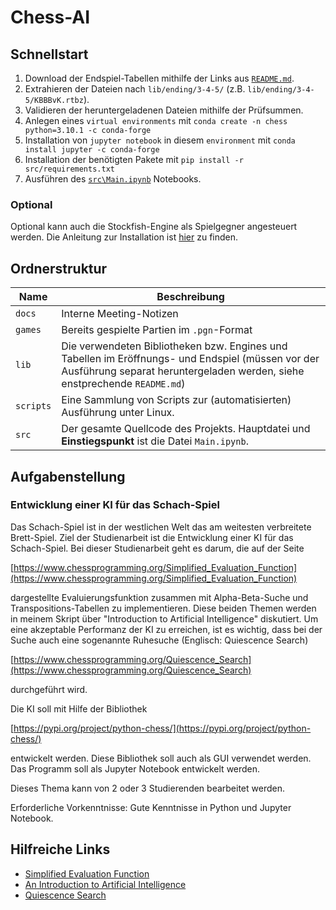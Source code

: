 # Chess-AI

## Schnellstart

1. Download der Endspiel-Tabellen mithilfe der Links aus [`README.md`](lib/ending/3-4-5/README.md).
2. Extrahieren der Dateien nach `lib/ending/3-4-5/` (z.B. `lib/ending/3-4-5/KBBBvK.rtbz`).
3. Validieren der heruntergeladenen Dateien mithilfe der Prüfsummen.
4. Anlegen eines `virtual environments` mit `conda create -n chess python=3.10.1 -c conda-forge`
5. Installation von `jupyter notebook` in diesem `environment` mit `conda install jupyter -c conda-forge`
6. Installation der benötigten Pakete mit `pip install -r src/requirements.txt`
7. Ausführen des [`src\Main.ipynb`](src/Main.ipynb) Notebooks.

### Optional

Optional kann auch die Stockfish-Engine als Spielgegner angesteuert werden. Die Anleitung zur Installation ist [hier](lib/stockfish/README.md) zu finden.

## Ordnerstruktur

| Name | Beschreibung |
|---|---|
| `docs` | Interne Meeting-Notizen |
| `games` | Bereits gespielte Partien im `.pgn`-Format |
| `lib` | Die verwendeten Bibliotheken bzw. Engines und Tabellen im Eröffnungs- und Endspiel (müssen vor der Ausführung separat heruntergeladen werden, siehe enstprechende `README.md`) |
| `scripts` | Eine Sammlung von Scripts zur (automatisierten) Ausführung unter Linux. |
| `src` | Der gesamte Quellcode des Projekts. Hauptdatei und **Einstiegspunkt** ist die Datei `Main.ipynb`. |

## Aufgabenstellung

### Entwicklung einer KI für das Schach-Spiel

Das Schach-Spiel ist in der westlichen Welt das am weitesten verbreitete Brett-Spiel. Ziel der Studienarbeit ist die Entwicklung einer KI für das Schach-Spiel. Bei dieser Studienarbeit geht es darum, die auf der Seite

[https://www.chessprogramming.org/Simplified_Evaluation_Function](https://www.chessprogramming.org/Simplified_Evaluation_Function)

dargestellte Evaluierungsfunktion zusammen mit Alpha-Beta-Suche und Transpositions-Tabellen zu implementieren. Diese beiden Themen werden in meinem Skript über "Introduction to Artificial Intelligence" diskutiert. Um eine akzeptable Performanz der KI zu erreichen, ist es wichtig, dass bei der Suche auch eine sogenannte Ruhesuche (Englisch: Quiescence Search)

[https://www.chessprogramming.org/Quiescence_Search](https://www.chessprogramming.org/Quiescence_Search)

durchgeführt wird.

Die KI soll mit Hilfe der Bibliothek

[https://pypi.org/project/python-chess/](https://pypi.org/project/python-chess/)

entwickelt werden. Diese Bibliothek soll auch als GUI verwendet werden. Das Programm soll als Jupyter Notebook entwickelt werden.

Dieses Thema kann von 2 oder 3 Studierenden bearbeitet werden.

Erforderliche Vorkenntnisse: Gute Kenntnisse in Python und Jupyter Notebook.

## Hilfreiche Links

- [Simplified Evaluation Function](https://www.chessprogramming.org/Simplified_Evaluation_Function)
- [An Introduction to Artificial Intelligence](https://github.com/karlstroetmann/Artificial-Intelligence/raw/master/Lecture-Notes/artificial-intelligence.pdf)
- [Quiescence Search](https://www.chessprogramming.org/Quiescence_Search)
